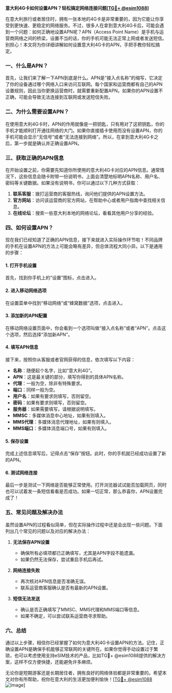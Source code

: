 **意大利4G卡如何设置APN？轻松搞定网络连接问题[[TG💪+ @esim1088](https://t.me/s/esim1088)]**

在意大利旅行或者居住时，拥有一张本地的4G卡是非常重要的，因为它能让你享受到更快速、更稳定的网络服务。不过，很多人在拿到意大利4G卡后，可能会遇到一个问题：如何正确地设置APN呢？APN（Access Point Name）是手机与运营商网络之间的桥梁，设置不当的话，你的手机可能无法正常上网或者发送短信。别担心！本文将为你详细讲解如何设置意大利4G卡的APN，手把手教你轻松搞定。

### 一、什么是APN？

首先，让我们来了解一下APN到底是什么。APN是“接入点名称”的缩写，它决定了你的设备通过哪个网络入口来访问互联网。每个国家和运营商都有自己的APN设置规则，因此当你更换运营商时，就需要重新配置APN。如果你的APN设置不正确，可能会导致无法连接到互联网或发送短信失败。

### 二、为什么需要设置APN？

在使用意大利4G卡时，APN的作用就像是一把钥匙，只有用对了这把钥匙，你的手机才能顺利打开通往网络的大门。如果你直接插卡使用而没有设置APN，你的手机可能会显示“无信号”或者“无法连接到网络”。所以，在拿到意大利4G卡之后，第一步就是确认并正确设置APN。

### 三、获取正确的APN信息

在开始设置之前，你需要先知道你所使用的意大利4G卡对应的APN信息。通常情况下，这些信息会随卡附带一份说明书，上面会清楚地标明APN名称、用户名、密码等关键数据。如果没有说明书，你可以通过以下几种方式获取：

1. **联系客服**：拨打运营商的客服热线，询问他们提供的APN设置方法。
2. **官方网站**：访问该运营商的官方网站，在帮助中心或者用户指南中查找相关信息。
3. **在线论坛**：搜索一些意大利本地的网络论坛，看看其他用户分享的经验。

### 四、如何设置APN？

现在我们已经知道了正确的APN信息，接下来就进入实际操作环节啦！不同品牌的手机在设置APN的方法上可能会略有差异，但总体流程大同小异。以下是通用的步骤：

#### 1. 打开手机设置

首先，找到你手机上的“设置”图标，点击进入。

#### 2. 进入移动网络选项

在设置菜单中找到“移动网络”或“蜂窝数据”选项，点击进入。

#### 3. 添加新的APN配置

在移动网络设置页面中，你会看到一个选项叫做“接入点名称”或者“APN”。点击这个选项，然后选择“添加新APN”。

#### 4. 填写APN信息

接下来，按照你从客服或者官网获得的信息，依次填写以下内容：
- **名称**：随便起个名字，比如“意大利4G”。
- **APN**：这是最关键的部分，填写你得到的具体APN名称。
- **代理**：一般为空，除非有特殊要求。
- **端口**：同样一般为空。
- **用户名**：如果有要求则填写，否则留空。
- **密码**：如果有要求则填写，否则留空。
- **服务器**：如果需要填写，请根据说明填写。
- **MMSC**：多媒体消息中心地址，如果有则填入。
- **MMS代理**：多媒体消息代理地址，如果有则填入。
- **MMS端口**：多媒体消息端口号，如果有则填入。

#### 5. 保存设置

完成上述信息填写后，记得点击“保存”按钮。此时，你的手机就已经成功设置了新的APN。

#### 6. 测试网络连接

最后一步是测试一下网络是否能够正常使用。打开浏览器试试能否加载网页，同时也可以试着发一条短信看看是否成功。如果一切正常，那么恭喜你，APN设置完成了！

### 五、常见问题及解决办法

虽然设置APN的过程看似简单，但在实际操作过程中还是会出现一些问题。下面列出几个常见的问题以及对应的解决办法：

1. **无法保存APN设置**
   - 确保所有必填项都已正确填写，尤其是APN字段不能遗漏。
   - 如果仍然无法保存，尝试重启手机后再试。

2. **网络连接失败**
   - 再次核对APN信息是否准确无误。
   - 联系运营商客服确认是否有最新的APN设置。

3. **短信无法发送**
   - 确认是否正确填写了MMSC、MMS代理和MMS端口等信息。
   - 如果不确定，可以尝试联系运营商寻求帮助。

### 六、总结

通过以上步骤，相信你已经掌握了如何为意大利4G卡设置APN的方法。记住，正确设置APN是确保手机能够正常联网的关键所在。如果你觉得手动设置过于繁琐，也可以考虑使用支持eSIM技术的产品，比如TG💪+ @esim1088提供的解决方案，这样不仅方便快捷，还能避免许多麻烦。

无论你是短期游客还是长期居住者，拥有良好的网络体验都是非常重要的。希望本文对你有所帮助，祝你在意大利的生活更加便利愉快！[[TG💪+ @esim1088](https://t.me/s/esim1088) ![Image](https://i.postimg.cc/4NQfJmqS/Snipaste-2025-05-13-00-14-12.png)]